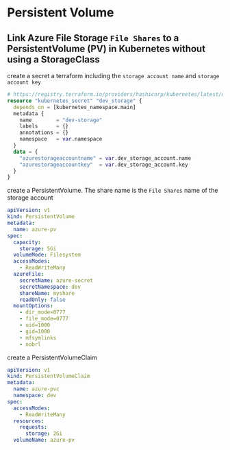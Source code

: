 # Persistent Volume

## Link Azure File Storage `File Shares` to a PersistentVolume (PV) in Kubernetes without using a StorageClass
create a secret a terraform including the `storage account name` and `storage account key`
```tf
# https://registry.terraform.io/providers/hashicorp/kubernetes/latest/docs/resources/secret
resource "kubernetes_secret" "dev_storage" {
  depends_on = [kubernetes_namespace.main]
  metadata {
    name        = "dev-storage"
    labels      = {}
    annotations = {}
    namespace   = var.namespace
  }
  data = {
    "azurestorageaccountname" = var.dev_storage_account.name
    "azurestorageaccountkey"  = var.dev_storage_account.key
  }
}
```

create a PersistentVolume. The share name is the `File Shares` name of the storage account
```yaml
apiVersion: v1
kind: PersistentVolume
metadata:
  name: azure-pv
spec:
  capacity:
    storage: 5Gi
  volumeMode: Filesystem
  accessModes:
    - ReadWriteMany
  azureFile:
    secretName: azure-secret
    secretNamespace: dev
    shareName: myshare
    readOnly: false
  mountOptions:
    - dir_mode=0777
    - file_mode=0777
    - uid=1000
    - gid=1000
    - mfsymlinks
    - nobrl
```

create a PersistentVolumeClaim
```yaml
apiVersion: v1
kind: PersistentVolumeClaim
metadata:
  name: azure-pvc
  namespace: dev
spec:
  accessModes:
    - ReadWriteMany
  resources:
    requests:
      storage: 2Gi
  volumeName: azure-pv
```

